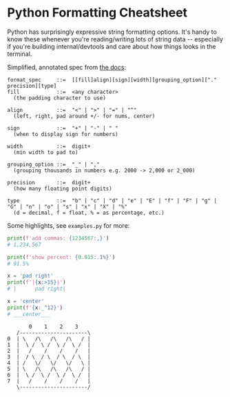 # Python Formatting Cheatsheet

Python has surprisingly expressive string formatting options. It's handy to know
these whenever you're reading/writing lots of string data -- especially if
you're building internal/devtools and care about how things looks in the
terminal.

Simplified, annotated spec from [the docs](https://docs.python.org/3.11/library/string.html#format-specification-mini-language):
```
format_spec     ::=  [[fill]align][sign][width][grouping_option]["." precision][type]
fill            ::=  <any character>
  (the padding character to use)

align           ::=  "<" | ">" | "=" | "^"
  (left, right, pad around +/- for nums, center)

sign            ::=  "+" | "-" | " "
  (when to display sign for numbers)

width           ::=  digit+
  (min width to pad to)

grouping_option ::=  "_" | ","
  (grouping thousands in numbers e.g. 2000 -> 2,000 or 2_000)

precision       ::=  digit+
  (how many floating point digits)

type            ::=  "b" | "c" | "d" | "e" | "E" | "f" | "F" | "g" | "G" | "n" | "o" | "s" | "x" | "X" | "%"
  (d = decimal, f = float, % = as percentage, etc.)
```

Some highlights, see `examples.py` for more:
```python
print(f'add commas: {1234567:,}')
# 1,234,567

print(f'show percent: {0.915:.1%}')
# 91.5%

x = 'pad right'
print(f'|{x:>15}|')
# |      pad right|

x = 'center'
print(f'{x:_^12}')
# ___center___
```

```
       0    1    2    3
   /----------------------\
0  | \   /\   /\   /\   / |
1  |  \ /  \ /  \ /  \ /  |
2  |   /    /    /    /   |
3  |  / \  / \  / \  / \  |
4  | /   \/   \/   \/   \ |
5  | \   /\   /\   /\   / |
6  |  \ /  \ /  \ /  \ /  |
7  |   /    /    /    /   |
   \----------------------/
```